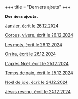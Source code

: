 +++
title = "Derniers ajouts"
+++

**Derniers ajouts:**

[Janvier, écrit le 26.12.2024](./seasons/23_vingt_troisieme_saison/janvier/)

[Corpus, vivere, écrit le 26.12.2024](./seasons/23_vingt_troisieme_saison/corpus_vivere/)

[Les mots, écrit le 26.12.2024](./seasons/23_vingt_troisieme_saison/les_mots/)

[On ira, écrit le 26.12.2024](./seasons/23_vingt_troisieme_saison/on_ira/)

[L'après Noël, écrit le 25.12.2024](./seasons/23_vingt_troisieme_saison/l_apres_noel/)

[Temps de paix, écrit le 25.12.2024](./seasons/23_vingt_troisieme_saison/temps_de_paix/)

[Noël de joie, écrit le 24.12.2024](./seasons/23_vingt_troisieme_saison/noel_de_joie/)

[Jésus revenu, écrit le 24.12.2024](./seasons/23_vingt_troisieme_saison/jesus_revenu/)





